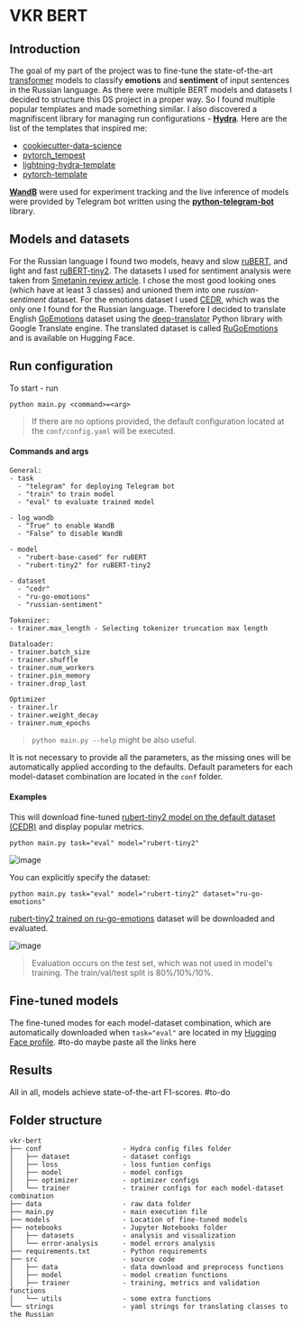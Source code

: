 # VKR BERT

## Introduction

The goal of my part of the project was to fine-tune the state-of-the-art [transformer](https://arxiv.org/abs/1706.03762) models to classify __emotions__ and __sentiment__ of input sentences in the Russian language. As there were multiple BERT models and datasets I decided to structure this DS project in a proper way. So I found multiple popular templates and made something similar. I also discovered a magnifiscent library for managing run configurations - __[Hydra](https://hydra.cc)__. Here are the list of the templates that inspired me:

- [cookiecutter-data-science](https://drivendata.github.io/cookiecutter-data-science/)
- [pytorch_tempest](https://github.com/Erlemar/pytorch_tempest/)
- [lightning-hydra-template](https://github.com/ashleve/lightning-hydra-template)
- [pytorch-template](https://github.com/victoresque/pytorch-template)

__[WandB](https://wandb.ai)__ were used for experiment tracking and the live inference of models were provided by Telegram bot written using the __[python-telegram-bot](https://github.com/python-telegram-bot/python-telegram-bot)__ library.

## Models and datasets

For the Russian language I found two models, heavy and slow [ruBERT](https://huggingface.co/DeepPavlov/rubert-base-cased), and light and fast [ruBERT-tiny2](https://huggingface.co/cointegrated/rubert-tiny2). The datasets I used for sentiment analysis were taken from [Smetanin review article](https://github.com/sismetanin/sentiment-analysis-in-russian). I chose the most good looking ones (which have at least 3 classes) and unioned them into one *russian-sentiment* dataset. For the emotions dataset I used [CEDR](https://huggingface.co/datasets/cedr), which was the only one I found for the Russian language. Therefore I decided to translate English [GoEmotions](https://huggingface.co/datasets/go_emotions) dataset using the [deep-translator](https://github.com/nidhaloff/deep-translator) Python library with Google Translate engine. The translated dataset is called [RuGoEmotions](https://huggingface.co/datasets/seara/ru-go-emotions) and is available on Hugging Face. 

## Run configuration

To start - run

```shell
python main.py <command>=<arg>
```

>If there are no options provided, the default configuration located at the `conf/config.yaml` will be executed.

#### Commands and args
```
General:
- task
  - "telegram" for deploying Telegram bot
  - "train" to train model
  - "eval" to evaluate trained model

- log_wandb
  - "True" to enable WandB
  - "False" to disable WandB

- model
  - "rubert-base-cased" for ruBERT
  - "rubert-tiny2" for ruBERT-tiny2

- dataset
  - "cedr"
  - "ru-go-emotions"
  - "russian-sentiment"

Tokenizer:
- trainer.max_length - Selecting tokenizer truncation max length

Dataloader:
- trainer.batch_size
- trainer.shuffle
- trainer.num_workers
- trainer.pin_memory
- trainer.drop_last

Optimizer
- trainer.lr
- trainer.weight_decay
- trainer.num_epochs
```

> `python main.py --help` might be also useful.

It is not necessary to provide all the parameters, as the missing ones will be automatically applied according to the defaults. Default parameters for each model-dataset combination are located in the `conf` folder.

#### Examples

This will download fine-tuned [rubert-tiny2 model on the default dataset (CEDR)](https://huggingface.co/seara/rubert-tiny2-cedr) and display popular metrics.

```shell
python main.py task="eval" model="rubert-tiny2"
```

![image](https://github.com/searayeah/vkr-bert/assets/57370975/19350c0d-9bc7-410c-bc17-fa7cce67071f)

You can explicitly specify the dataset:

```shell
python main.py task="eval" model="rubert-tiny2" dataset="ru-go-emotions"
```

[rubert-tiny2 trained on ru-go-emotions](https://huggingface.co/seara/rubert-tiny2-ru-go-emotions) dataset will be downloaded and evaluated.

![image](https://github.com/searayeah/vkr-bert/assets/57370975/73086b9d-8d01-4e41-abe7-704e4f6c85bf)


> Evaluation occurs on the test set, which was not used in model's training. The train/val/test split is 80%/10%/10%. 

## Fine-tuned models

The fine-tuned modes for each model-dataset combination, which are automatically downloaded when `task="eval"` are located in my [Hugging Face profile](https://huggingface.co/seara). #to-do maybe paste all the links here


## Results

All in all, models achieve state-of-the-art F1-scores.
#to-do

## Folder structure

```
vkr-bert
├── conf                    - Hydra config files folder
│   ├── dataset             - dataset configs
│   ├── loss                - loss funtion configs
│   ├── model               - model configs
│   ├── optimizer           - optimizer configs
│   └── trainer             - trainer configs for each model-dataset combination
├── data                    - raw data folder
├── main.py                 - main execution file
├── models                  - Location of fine-tuned models
├── notebooks               - Jupyter Notebooks folder
│   ├── datasets            - analysis and visualization
│   └── error-analysis      - model errors analysis
├── requirements.txt        - Python requirements
├── src                     - source code
│   ├── data                - data download and preprocess functions
│   ├── model               - model creation functions
│   ├── trainer             - training, metrics and validation functions
│   └── utils               - some extra functions
└── strings                 - yaml strings for translating classes to the Russian
```

